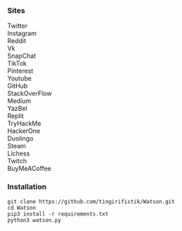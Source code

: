 <h3>Sites</h3>

Twitter<br>
Instagram<br>
Reddit<br>
Vk<br>
SnapChat<br>
TikTok<br>
Pinterest<br>
Youtube<br>
GitHub<br>
StackOverFlow<br>
Medium<br>
YazBel<br>
Replit<br>
TryHackMe<br>
HackerOne<br>
Duolingo<br>
Steam<br>
Lichess<br>
Twitch<br>
BuyMeACoffee


<h3>Installation</h3>

```
git clone https://github.com/tingirifistik/Watson.git
cd Watson
pip3 install -r requirements.txt
python3 watson.py
```
